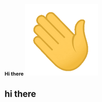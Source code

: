 ### Hi there ![](https://github.com/9102004Harshika/9102004Harshika/blob/main/hi.gif)
<h1>hi there</h1>
<!--
**9102004Harshika/9102004Harshika** is a ✨ _special_ ✨ repository because its `README.md` (this file) appears on your GitHub profile.

Here are some ideas to get you started:

- 🔭 I’m currently working on ...
- 🌱 I’m currently learning ...
- 👯 I’m looking to collaborate on ...
- 🤔 I’m looking for help with ...
- 💬 Ask me about ...
- 📫 How to reach me: ...
- 😄 Pronouns: ...
- ⚡ Fun fact: ...
-->
![](https://github.com/9102004Harshika/9102004Harshika/blob/main/coding-freak%20(1).gif)
